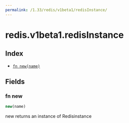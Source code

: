 ```yaml
---
permalink: /1.33/redis/v1beta1/redisInstance/
---
```


# redis.v1beta1.redisInstance



## Index

* [`fn new(name)`](#fn-new)

## Fields

### fn new

```ts
new(name)
```

new returns an instance of Redisinstance